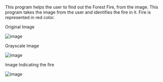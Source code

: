 This program helps the user to find out the Forest Fire, from the image. This program takes the image from the user and identifies the fire in it. Fire is represented in red color.


Original Image

![image](https://user-images.githubusercontent.com/63737394/138552786-e31870d3-2671-4c93-aa0f-7af94c131a0d.png) 


Grayscale Image

![image](https://user-images.githubusercontent.com/63737394/138552803-87935d28-fa97-4029-883a-e3383fbc9de6.png)


Image Indicating the fire

![image](https://user-images.githubusercontent.com/63737394/138552817-ab066130-d205-45c0-9499-f87a2f29fc86.png)
